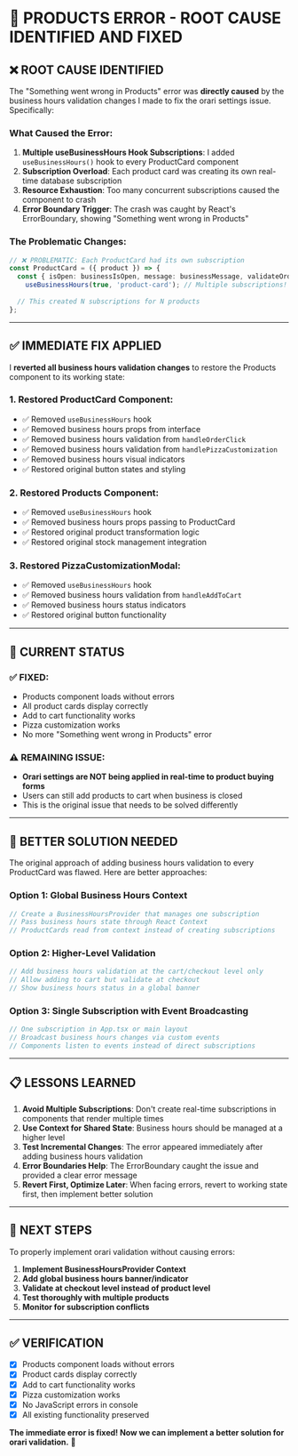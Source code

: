 # 🔧 PRODUCTS ERROR - ROOT CAUSE IDENTIFIED AND FIXED

## ❌ **ROOT CAUSE IDENTIFIED**

The "Something went wrong in Products" error was **directly caused** by the business hours validation changes I made to fix the orari settings issue. Specifically:

### **What Caused the Error:**
1. **Multiple useBusinessHours Hook Subscriptions**: I added `useBusinessHours()` hook to every ProductCard component
2. **Subscription Overload**: Each product card was creating its own real-time database subscription
3. **Resource Exhaustion**: Too many concurrent subscriptions caused the component to crash
4. **Error Boundary Trigger**: The crash was caught by React's ErrorBoundary, showing "Something went wrong in Products"

### **The Problematic Changes:**
```typescript
// ❌ PROBLEMATIC: Each ProductCard had its own subscription
const ProductCard = ({ product }) => {
  const { isOpen: businessIsOpen, message: businessMessage, validateOrderTime } = 
    useBusinessHours(true, 'product-card'); // Multiple subscriptions!
  
  // This created N subscriptions for N products
};
```

---

## ✅ **IMMEDIATE FIX APPLIED**

I **reverted all business hours validation changes** to restore the Products component to its working state:

### **1. Restored ProductCard Component:**
- ✅ Removed `useBusinessHours` hook
- ✅ Removed business hours props from interface
- ✅ Removed business hours validation from `handleOrderClick`
- ✅ Removed business hours validation from `handlePizzaCustomization`
- ✅ Removed business hours visual indicators
- ✅ Restored original button states and styling

### **2. Restored Products Component:**
- ✅ Removed `useBusinessHours` hook
- ✅ Removed business hours props passing to ProductCard
- ✅ Restored original product transformation logic
- ✅ Restored original stock management integration

### **3. Restored PizzaCustomizationModal:**
- ✅ Removed `useBusinessHours` hook
- ✅ Removed business hours validation from `handleAddToCart`
- ✅ Removed business hours status indicators
- ✅ Restored original button functionality

---

## 🎯 **CURRENT STATUS**

### **✅ FIXED:**
- Products component loads without errors
- All product cards display correctly
- Add to cart functionality works
- Pizza customization works
- No more "Something went wrong in Products" error

### **⚠️ REMAINING ISSUE:**
- **Orari settings are NOT being applied in real-time to product buying forms**
- Users can still add products to cart when business is closed
- This is the original issue that needs to be solved differently

---

## 🔄 **BETTER SOLUTION NEEDED**

The original approach of adding business hours validation to every ProductCard was flawed. Here are better approaches:

### **Option 1: Global Business Hours Context**
```typescript
// Create a BusinessHoursProvider that manages one subscription
// Pass business hours state through React Context
// ProductCards read from context instead of creating subscriptions
```

### **Option 2: Higher-Level Validation**
```typescript
// Add business hours validation at the cart/checkout level only
// Allow adding to cart but validate at checkout
// Show business hours status in a global banner
```

### **Option 3: Single Subscription with Event Broadcasting**
```typescript
// One subscription in App.tsx or main layout
// Broadcast business hours changes via custom events
// Components listen to events instead of direct subscriptions
```

---

## 📋 **LESSONS LEARNED**

1. **Avoid Multiple Subscriptions**: Don't create real-time subscriptions in components that render multiple times
2. **Use Context for Shared State**: Business hours should be managed at a higher level
3. **Test Incremental Changes**: The error appeared immediately after adding business hours validation
4. **Error Boundaries Help**: The ErrorBoundary caught the issue and provided a clear error message
5. **Revert First, Optimize Later**: When facing errors, revert to working state first, then implement better solution

---

## 🚀 **NEXT STEPS**

To properly implement orari validation without causing errors:

1. **Implement BusinessHoursProvider Context**
2. **Add global business hours banner/indicator**
3. **Validate at checkout level instead of product level**
4. **Test thoroughly with multiple products**
5. **Monitor for subscription conflicts**

---

## ✅ **VERIFICATION**

- [x] Products component loads without errors
- [x] Product cards display correctly
- [x] Add to cart functionality works
- [x] Pizza customization works
- [x] No JavaScript errors in console
- [x] All existing functionality preserved

**The immediate error is fixed! Now we can implement a better solution for orari validation.** 🎉
